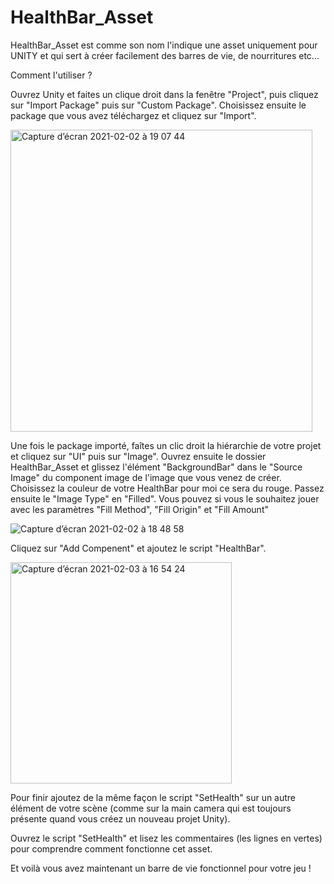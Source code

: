 # HealthBar_Asset

HealthBar_Asset est comme son nom l'indique une asset uniquement pour UNITY et qui sert à créer facilement des barres de vie, de nourritures etc...

Comment l'utiliser ?

Ouvrez Unity et faites un clique droit dans la fenêtre "Project", puis cliquez sur "Import Package" puis sur "Custom Package". Choisissez ensuite le package que vous avez téléchargez et cliquez sur "Import".

<img width="483" alt="Capture d’écran 2021-02-02 à 19 07 44" src="https://user-images.githubusercontent.com/77244944/106644348-49537d80-658b-11eb-867c-1808346f4705.png">

Une fois le package importé, faîtes un clic droit la hiérarchie de votre projet et cliquez sur "UI" puis sur "Image". Ouvrez ensuite le dossier HealthBar_Asset et glissez l'élément "BackgroundBar" dans le "Source Image" du component image de l'image que vous venez de créer. Choisissez la couleur de votre HealthBar pour moi ce sera du rouge. Passez ensuite le "Image Type" en "Filled". Vous pouvez si vous le souhaitez jouer avec les paramètres "Fill Method", "Fill Origin" et "Fill Amount" 

![Capture d’écran 2021-02-02 à 18 48 58](https://user-images.githubusercontent.com/77244944/106645263-66d51700-658c-11eb-824c-2cfac0015ae9.png)

Cliquez sur "Add Compenent" et ajoutez le script "HealthBar".

<img width="354" alt="Capture d’écran 2021-02-03 à 16 54 24" src="https://user-images.githubusercontent.com/77244944/106773003-e02e4180-6640-11eb-8092-bed7a8af127c.png">

Pour finir ajoutez de la même façon le script "SetHealth" sur un autre élément de votre scène (comme sur la main camera qui est toujours présente quand vous créez un nouveau projet Unity).

Ouvrez le script "SetHealth" et lisez les commentaires (les lignes en vertes) pour comprendre comment fonctionne cet asset.

Et voilà vous avez maintenant un barre de vie fonctionnel pour votre jeu !
